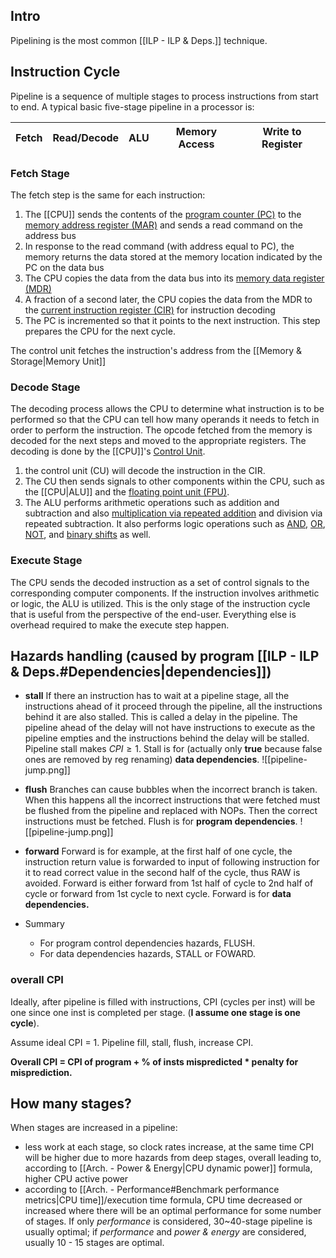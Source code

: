 ## Intro
Pipelining is the most common [[ILP - ILP & Deps.]] technique.
## Instruction Cycle
Pipeline is a sequence of multiple stages to process instructions from start to end. A typical basic five-stage pipeline in a processor is:

Fetch | Read/Decode | ALU | Memory Access | Write to Register
------ | --------------| -----| -----------------| ----------

### Fetch Stage
The fetch step is the same for each instruction:
1.  The [[CPU]] sends the contents of the [program counter (PC)](https://en.wikipedia.org/wiki/Program_counter "Program counter") to the [memory address register (MAR)](https://en.wikipedia.org/wiki/Memory_address_register "Memory address register") and sends a read command on the address bus
2.  In response to the read command (with address equal to PC), the memory returns the data stored at the memory location indicated by the PC on the data bus
3.  The CPU copies the data from the data bus into its [memory data register (MDR)](https://en.wikipedia.org/wiki/Memory_buffer_register "Memory buffer register")
4.  A fraction of a second later, the CPU copies the data from the MDR to the [current instruction register (CIR)](https://en.wikipedia.org/wiki/Instruction_register "Instruction register") for instruction decoding
5.  The PC is incremented so that it points to the next instruction. This step prepares the CPU for the next cycle.

The control unit fetches the instruction's address from the [[Memory & Storage|Memory Unit]]

### Decode Stage
The decoding process allows the CPU to determine what instruction is to be performed so that the CPU can tell how many operands it needs to fetch in order to perform the instruction. The opcode fetched from the memory is decoded for the next steps and moved to the appropriate registers. The decoding is done by the [[CPU]]'s [Control Unit](https://en.wikipedia.org/wiki/Control_Unit "Control Unit").
1. the control unit (CU) will decode the instruction in the CIR. 
2. The CU then sends signals to other components within the CPU, such as the [[CPU|ALU]] and the [floating point unit (FPU)](https://en.wikipedia.org/wiki/Floating-point_unit "Floating-point unit"). 
3. The ALU performs arithmetic operations such as addition and subtraction and also [multiplication via repeated addition](https://en.wikipedia.org/wiki/Multiplication_and_repeated_addition "Multiplication and repeated addition") and division via repeated subtraction. It also performs logic operations such as [AND](https://en.wikipedia.org/wiki/AND_gate "AND gate"), [OR](https://en.wikipedia.org/wiki/OR_gate "OR gate"), [NOT](https://en.wikipedia.org/wiki/Inverter_(logic_gate) "Inverter (logic gate)"), and [binary shifts](https://en.wikipedia.org/wiki/Bitwise_operation "Bitwise operation") as well.

### Execute Stage
The CPU sends the decoded instruction as a set of control signals to the corresponding computer components. If the instruction involves arithmetic or logic, the ALU is utilized. This is the only stage of the instruction cycle that is useful from the perspective of the end-user. Everything else is overhead required to make the execute step happen.

## Hazards handling (caused by program [[ILP - ILP & Deps.#Dependencies|dependencies]])
- **stall**
If there an instruction has to wait at a pipeline stage, all the instructions ahead of it proceed through the pipeline, all the instructions behind it are also stalled. This is called a delay in the pipeline. The pipeline ahead of the delay will not have instructions to execute as the pipeline empties and the instructions behind the delay will be stalled. Pipeline stall makes $CPI\geq1$.
Stall is for (actually only **true** because false ones are removed by reg renaming) **data dependencies**.
![[pipeline-jump.png]]

- **flush**
Branches can cause bubbles when the incorrect branch is taken. When this happens all the incorrect instructions that were fetched must be flushed from the pipeline and replaced with NOPs. Then the correct instructions must be fetched.
Flush is for **program dependencies**.
![[pipeline-jump.png]]

- **forward**
Forward is for example, at the first half of one cycle, the instruction return value is forwarded to input of following instruction for it to read correct value in the second half of the cycle, thus RAW is avoided. Forward is either forward from 1st half of cycle to 2nd half of cycle or forward from 1st cycle to next cycle.
Forward is for **data dependencies.**

- Summary
	- For program control dependencies hazards, FLUSH.
	- For data dependencies hazards, STALL or FOWARD. 

### overall CPI
Ideally, after pipeline is filled with instructions, CPI (cycles per inst) will be one since one inst is completed per stage. (**I assume one stage is one cycle**).

Assume ideal CPI = 1. Pipeline fill, stall, flush, increase CPI.

**Overall CPI = CPI of program + % of insts mispredicted * penalty for misprediction.**

## How many stages?
When stages are increased in a pipeline: 
- less work at each stage, so clock rates increase, at the same time CPI will be higher due to more hazards from deep stages, overall leading to, according to [[Arch. - Power & Energy|CPU dynamic power]] formula, higher CPU active power
- according to [[Arch. - Performance#Benchmark performance metrics|CPU time]]/execution time formula, CPU time decreased or increased where there will be an optimal performance for some number of stages. If only *performance* is considered, 30~40-stage pipeline is usually optimal; if *performance* and *power & energy* are considered, usually 10 - 15 stages are optimal.